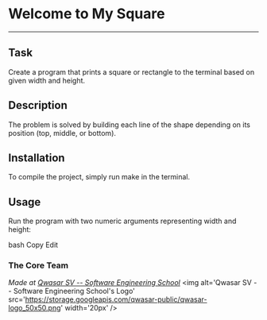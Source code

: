 # Welcome to My Square
***

## Task
Create a program that prints a square or rectangle to the terminal based on given width and height.


## Description
The problem is solved by building each line of the shape depending on its position (top, middle, or bottom).


## Installation
To compile the project, simply run make in the terminal.


## Usage
Run the program with two numeric arguments representing width and height:

bash
Copy
Edit


### The Core Team


<span><i>Made at <a href='https://qwasar.io'>Qwasar SV -- Software Engineering School</a></i></span>
<span><img alt='Qwasar SV -- Software Engineering School's Logo' src='https://storage.googleapis.com/qwasar-public/qwasar-logo_50x50.png' width='20px' /></span>
